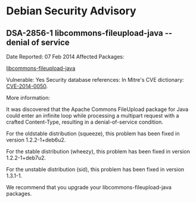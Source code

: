 
Debian Security Advisory
========================


DSA-2856-1 libcommons-fileupload-java -- denial of service
----------------------------------------------------------



Date Reported:
07 Feb 2014
Affected Packages:

[libcommons-fileupload-java](https://packages.debian.org/src:libcommons-fileupload-java)

Vulnerable:
Yes
Security database references:
In Mitre's CVE dictionary: [CVE-2014-0050](https://security-tracker.debian.org/tracker/CVE-2014-0050).  

More information:

It was discovered that the Apache Commons FileUpload package for Java
could enter an infinite loop while processing a multipart request with
a crafted Content-Type, resulting in a denial-of-service condition.


For the oldstable distribution (squeeze), this problem has been fixed in
version 1.2.2-1+deb6u2.


For the stable distribution (wheezy), this problem has been fixed in
version 1.2.2-1+deb7u2.


For the unstable distribution (sid), this problem has been fixed in
version 1.3.1-1.


We recommend that you upgrade your libcommons-fileupload-java packages.





